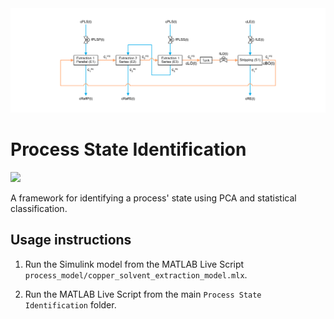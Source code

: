 <img src="assets/schematics/process_schematic.png">

# Process State Identification

<img src="https://img.shields.io/badge/Stellenbosch University-BEng ChemE-008BC0?style=flat"/>

A framework for identifying a process' state using PCA and statistical classification.

## Usage instructions

1. Run the Simulink model from the MATLAB Live Script `process_model/copper_solvent_extraction_model.mlx`.

1. Run the MATLAB Live Script from the main `Process State Identification` folder.
